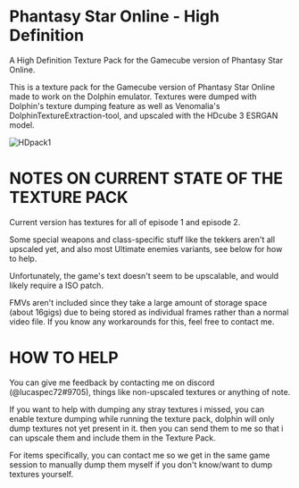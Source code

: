 # Phantasy Star Online - High Definition
A High Definition Texture Pack for the Gamecube version of Phantasy Star Online.

This is a texture pack for the Gamecube version of Phantasy Star Online made to work on the Dolphin emulator. Textures were dumped with Dolphin's texture dumping feature as well as Venomalia's DolphinTextureExtraction-tool, and upscaled with the HDcube 3 ESRGAN model.

![HDpack1](https://github.com/user-attachments/assets/bd3472e2-a930-494e-9760-8407b61ad452)



# NOTES ON CURRENT STATE OF THE TEXTURE PACK #

Current version has textures for all of episode 1 and episode 2.

Some special weapons and class-specific stuff like the tekkers aren't all upscaled yet, and also most Ultimate enemies variants, see below for how to help.

Unfortunately, the game's text doesn't seem to be upscalable, and would likely require a ISO patch.

FMVs aren't included since they take a large amount of storage space (about 16gigs) due to being stored as individual frames rather than a normal video file. If you know any workarounds for this, feel free to contact me.


# HOW TO HELP #

You can give me feedback by contacting me on discord (@lucaspec72#9705), things like non-upscaled textures or anything of note.

If you want to help with dumping any stray textures i missed, you can enable texture dumping while running the texture pack, dolphin will only dump textures not yet present in it. then you can send them to me so that i can upscale them and include them in the Texture Pack.

For items specifically, you can contact me so we get in the same game session to manually dump them myself if you don't know/want to dump textures yourself.

